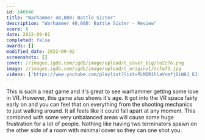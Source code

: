 ```yaml
---
id: 146646
title: "Warhammer 40,000: Battle Sister"
description: "Warhammer 40,000: Battle Sister - Review"
score: 6
date: 2022-09-01
completed: false
awards: []
modified_date: 2022-09-02
screenshots: []
cover: //images.igdb.com/igdb/image/upload/t_cover_big/co2z7o.png
image: //images.igdb.com/igdb/image/upload/t_original/scfwf3.jpg
videos: ['https://www.youtube.com/playlist?list=PLMDR1hlaVsmfjDiW8J_EJizDshGuI0oMh']
---
```

This is such a neat game and it's great to see warhammer getting some love in VR. However, this game also shows it's age. It got into the VR space fairly early on and you can feel that on everything from the shooting mechanics to just walking around. It all feels like it could fall apart at any moment. This combined with some very unbalanced areas will cause some huge frustration for a lot of people. Nothing like having two terminators spawn on the other side of a room with minimal cover so they can one shot you.
